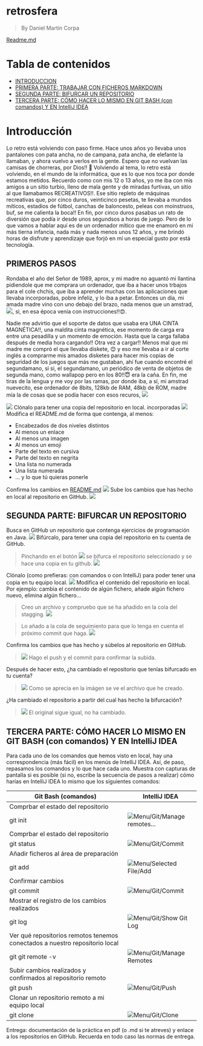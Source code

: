 # retrosfera


> By Daniel Martin Corpa

[Readme.md](https://github.com/danicorpa/retrosfera)
# Tabla de contenidos
- [INTRODUCCION](#introduccion)
- [PRIMERA PARTE: TRABAJAR CON FICHEROS MARKDOWN](#primera-parte-trabajar-con-ficheros-markdown)
- [SEGUNDA PARTE: BIFURCAR UN REPOSITORIO](#segunda-parte-bifurcar-un-repositorio)
- [TERCERA PARTE: CÓMO HACER LO MISMO EN GIT BASH (con comandos) Y EN IntelliJ IDEA](#tercera-parte-cómo-hacer-lo-mismo-en-git-bash-con-comandos-y-en-intellij-idea)
# Introducción
Lo retro está volviendo con paso firme. Hace unos años yo llevaba unos pantalones con pata ancha, no de campana, pata ancha, de elefante la llamaban, y ahora vuelvo a verlos en la gente.
Espero que no vuelvan las camisas de chorreras, por Dios!!  :monocle_face:
Volviendo al tema, lo retro está volviendo, en el mundo de la informática, que es lo que nos toca por donde estamos metidos.
Recuerdo como con mis 12 o 13 años, yo me iba con mis amigos a un sitio turbio, lleno de mala gente y de miradas furtivas, un sitio al que llamabamos RECREATIVOS!!. Ese sitio repleto de máquinas recreativas que, por cinco duros, veinticinco pesetas, te llevaba a mundos míticos, estadios de fútbol, canchas de baloncesto, peleas con moinstruos,  buf, se me calienta la boca!!
En fin, por cinco duros pasabas un rato de diversión que podía ir desde unos segundsos a horas de juego.
Pero de lo que vamos a hablar aquí es de un ordenador mítico que me enamoró en mi más tierna infancia, nada más y nada menos unos 12 años, y me brindó horas de disfrute y aprendizaje que forjó en mí un especial gusto por está tecnología.

## PRIMEROS PASOS
Rondaba el año del Señor de 1989, aprox, y mi madre no aguantó mi llantina pidiendole que me comprara un ordenador, que iba a hacer unos trbajos para el cole chchis, que iba a aprender muchas con las aplicaciones que llevaba incorporadas, pobre infeliz, y lo iba a petar.
Entonces un día, mi amada madre vino con uno debajo del brazo, nada menos que un amstrad, ![](https://github.com/danicorpa/retrosfera/tree/main/img/libro.jpg), si, en esa época venía con instrucciones!!:heart_eyes:. 

Nadie me advirtio que el soporte de datos que usaba era UNA CINTA MAGNÉTICA!!, una maldita cinta magnética, ese momento de carga era entre una pesadilla y un momento de emoción. Hasta que la carga fallaba después de media hora cargando!! Otra vez a cargar!!
Menos mal que mi madre me compró el que llevaba diskete, :blush: y eso me llevaba a ir al corte inglés a comprarme mis amados disketes para hacer mis copias de seguridad de los juegos que más me gustaban, ahí fue cuando encontré el segundamano, si si, el segundamano, un periódico de venta de objetos de segunda mano, como wallapop pero en los 80!!:innocent:
era la caña.
En fin, me tiras de la lengua y me voy por las ramas, por donde iba, a sí, mi amstrad nuevecito, ese ordenador de 8bits, 128kb de RAM, 48kb de ROM, madre mía la de cosas que se podía hacer con esos recuros, ![](https://github.com/danicorpa/retrosfera/tree/main/img/juego_batman.jpg)

![](../repositorio_p04/img/crear_repo.png)
Clónalo para tener una copia del repositorio en local. incorporadas
![](../repositorio_p04/img/clonar_repo.png)
Modifica el README.md de forma que contenga, al menos:
- Encabezados de dos niveles distintos
-  Al menos un enlace
-  Al menos una imagen
-  Al menos un emoji
-  Parte del texto en cursiva
-  Parte del texto en negrita
-  Una lista no numerada
-  Una lista numerada
-  … y lo que tú quieras ponerle

Confirma los cambios en [README.md](https://github.com/danicorpa/retrosfera)
![](../repositorio_p04/img/1er_commit.png)
Sube los cambios que has hecho en local al repositorio en GitHub.
![](../repositorio_p04/img/github_commit.png)
## SEGUNDA PARTE: BIFURCAR UN REPOSITORIO
Busca en GitHub un repositorio que contenga ejercicios de programación en Java.
![](../repositorio_p04/img/fork.png)
Bifúrcalo, para tener una copia del repositorio en tu cuenta de GitHub.
> Pinchando en el botón ![](../repositorio_p04/img/fork3.png)
se bifurca el repositorio
seleccionado y se hace una copia en tu github.
>![](../repositorio_p04/img/fork2.png)

Clónalo (como prefieras: con comandos o con IntelliJ) para poder tener una copia en tu
equipo local.
![](../repositorio_p04/img/clone.png)
Modifica el contenido del repositorio en local. Por ejemplo: cambia el contenido de algún
fichero, añade algún fichero nuevo, elimina algún fichero…
> Creo un archivo y compruebo que se ha añadido en la cola del stagging.
>![](../repositorio_p04/img/git_status.png)

> Lo añado a la cola de seguimiento para que lo tenga en cuenta el próximo commit
que haga.
>![](../repositorio_p04/img/status.png)

Confirma los cambios que has hecho y súbelos al repositorio en GitHub.
>![](../repositorio_p04/img/commit.png)
> Hago el push y el commit para confirmar la subida.

Después de hacer esto, ¿ha cambiado el repositorio que tenías bifurcado en tu cuenta?
>![](../repositorio_p04/img/subido.png)
> Como se aprecia en la imágen se ve el archivo que he creado.

¿Ha cambiado el repositorio a partir del cual has hecho la bifurcación?
>![](../repositorio_p04/img/subido.png)
> El original sigue igual, no ha cambiado.

## TERCERA PARTE: CÓMO HACER LO MISMO EN GIT BASH (con comandos) Y EN IntelliJ IDEA
Para cada uno de los comandos que hemos visto en local, hay una
correspondencia (más fácil) en los menús de IntelliJ IDEA. Así, de paso, repasamos los
comandos y lo que hace cada uno. Muestra con capturas de pantalla si es posible (si no,
escribe la secuencia de pasos a realizar) cómo harías en IntelliJ IDEA lo mismo que los
siguientes comandos:

Git Bash (comandos)        | IntelliJ IDEA        |      
----------------------------|----------------------------
Comprbar el estado del repositorio|
git init|![](../repositorio_p04/img/git_init.png)Menu/Git/Manage remotes...
Comprbar el estado del repositorio|
git status|![](../repositorio_p04/img/git-status.png)Menu/Git/Commit
Añadir ficheros al área de preparación|
git add|![](../repositorio_p04/img/git_init.png)Menu/Selected File/Add
Confirmar cambios|
git commit|![](../repositorio_p04/img/git_commit.png)Menu/Git/Commit
Mostrar el registro de los cambios realizados|
git log|![](../repositorio_p04/img/git_log.png)Menu/Git/Show Git Log
Ver qué repositorios remotos tenemos conectados a nuestro repositorio local|
git git remote -v|![](../repositorio_p04/img/git_init.png)Menu/Git/Manage Remotes
Subir cambios realizados y confirmados al repositorio remoto|
git push|![](../repositorio_p04/img/git_init.png)Menu/Git/Push
Clonar un repositorio remoto a mi equipo local|
git clone|![](../repositorio_p04/img/git-clone.png)Menu/Git/Clone

Entrega: documentación de la práctica en pdf (o .md si te atreves) y enlace a los
repositorios en GitHub. Recuerda en todo caso las normas de entrega.
